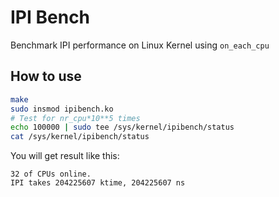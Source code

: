 # IPI Bench

Benchmark IPI performance on Linux Kernel using `on_each_cpu`

## How to use

```bash
make
sudo insmod ipibench.ko
# Test for nr_cpu*10**5 times
echo 100000 | sudo tee /sys/kernel/ipibench/status
cat /sys/kernel/ipibench/status
```

You will get result like this:

```console
32 of CPUs online.
IPI takes 204225607 ktime, 204225607 ns
```